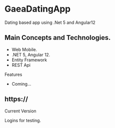 # GaeaDatingApp
Dating based app using .Net 5 and Angular12

## Main Concepts and Technologies.
- Web Mobile.
- .NET 5, Angular 12.
- Entity Framework
- REST Api

Features
- Coming...

## https://
Current Version

Logins for testing.